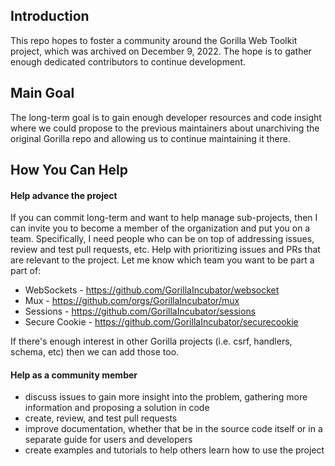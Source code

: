 ## Introduction

This repo hopes to foster a community around the Gorilla Web Toolkit project, which was archived on December 9, 2022.  The hope is to gather enough dedicated contributors to continue development.  

## Main Goal

The long-term goal is to gain enough developer resources and code insight where we could propose to the previous maintainers about unarchiving the original Gorilla repo and allowing us to continue maintaining it there.

## How You Can Help

#### Help advance the project

If you can commit long-term and want to help manage sub-projects, then I can invite you to become a member of the organization and put you on a team.  Specifically, I need people who can be on top of addressing issues, review and test pull requests, etc.  Help with prioritizing issues and PRs that are relevant to the project.  Let me know which team you want to be part a part of:

- WebSockets - https://github.com/GorillaIncubator/websocket
- Mux - https://github.com/orgs/GorillaIncubator/mux
- Sessions - https://github.com/GorillaIncubator/sessions
- Secure Cookie - https://github.com/GorillaIncubator/securecookie

If there's enough interest in other Gorilla projects (i.e. csrf, handlers, schema, etc) then we can add those too.

#### Help as a community member

- discuss issues to gain more insight into the problem, gathering more information and proposing a solution in code
- create, review, and test pull requests
- improve documentation, whether that be in the source code itself or in a separate guide for users and developers
- create examples and tutorials to help others learn how to use the project
